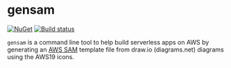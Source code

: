 # gensam

[![NuGet](https://img.shields.io/nuget/v/gensam.svg?style=flat-square)](https://www.nuget.org/packages/gensam/)
[![Build status](https://ci.appveyor.com/api/projects/status/twe76tp4qo5newex/branch/master?svg=true)](https://ci.appveyor.com/project/muazweb/gensam/history/branch/master)

`gensam` is a command line tool to help build serverless apps on AWS by generating an [AWS SAM](https://aws.amazon.com/serverless/sam/) template file from draw.io (diagrams.net) diagrams using the AWS19 icons.
